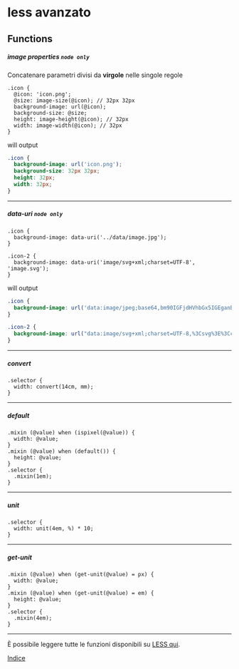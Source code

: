 # less avanzato

## Functions

##### image properties `node only`

Concatenare parametri divisi da **virgole** nelle singole regole

```less
.icon {
  @icon: 'icon.png';
  @size: image-size(@icon); // 32px 32px
  background-image: url(@icon);
  background-size: @size;
  height: image-height(@icon); // 32px
  width: image-width(@icon); // 32px
}
```

will output

```css
.icon {
  background-image: url('icon.png');
  background-size: 32px 32px;
  height: 32px;
  width: 32px;
}
```

---

##### data-uri `node only`

```less
.icon {
  background-image: data-uri('../data/image.jpg');
}

.icon-2 {
  background-image: data-uri('image/svg+xml;charset=UTF-8', 'image.svg');
}
```

will output

```css
.icon {
  background-image: url('data:image/jpeg;base64,bm90IGFjdHVhbGx5IGEganBlZyBmaWxlCg==');
}

.icon-2 {
  background-image: url("data:image/svg+xml;charset=UTF-8,%3Csvg%3E%3Ccircle%20r%3D%229%22%2F%3E%3C%2Fsvg%3E");
}
```

---

##### convert

```less
.selector {
  width: convert(14cm, mm);
}
```

---

##### default

```less
.mixin (@value) when (ispixel(@value)) {
  width: @value;
}
.mixin (@value) when (default()) {
  height: @value;
}
.selector {
  .mixin(1em);
}
```

---

##### unit

```less
.selector {
  width: unit(4em, %) * 10;
}
```

---

##### get-unit

```less
.mixin (@value) when (get-unit(@value) = px) {
  width: @value;
}
.mixin (@value) when (get-unit(@value) = em) {
  height: @value;
}
.selector {
  .mixin(4em);
}
```

---

È possibile leggere tutte le funzioni disponibili su [LESS qui](less-functions).

[less-functions]: (http://lesscss.org/functions/#functions-overview)
[Indice](README.md#lezioni)
